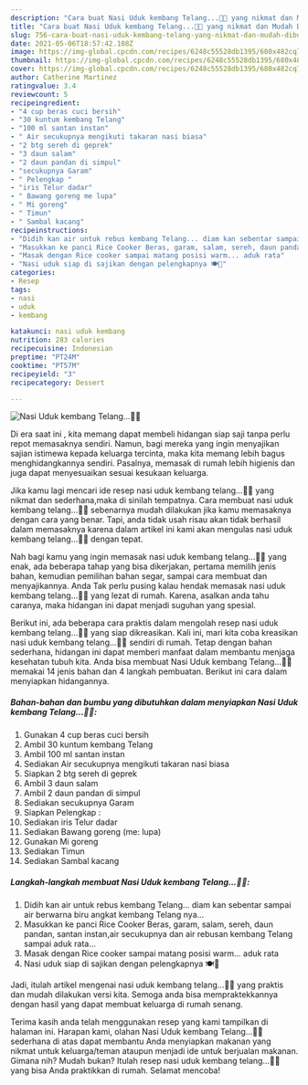```yaml
---
description: "Cara buat Nasi Uduk kembang Telang...🌺🌺 yang nikmat dan Mudah Dibuat"
title: "Cara buat Nasi Uduk kembang Telang...🌺🌺 yang nikmat dan Mudah Dibuat"
slug: 756-cara-buat-nasi-uduk-kembang-telang-yang-nikmat-dan-mudah-dibuat
date: 2021-05-06T18:57:42.108Z
image: https://img-global.cpcdn.com/recipes/6248c55528db1395/680x482cq70/nasi-uduk-kembang-telang🌺🌺-foto-resep-utama.jpg
thumbnail: https://img-global.cpcdn.com/recipes/6248c55528db1395/680x482cq70/nasi-uduk-kembang-telang🌺🌺-foto-resep-utama.jpg
cover: https://img-global.cpcdn.com/recipes/6248c55528db1395/680x482cq70/nasi-uduk-kembang-telang🌺🌺-foto-resep-utama.jpg
author: Catherine Martinez
ratingvalue: 3.4
reviewcount: 5
recipeingredient:
- "4 cup beras cuci bersih"
- "30 kuntum kembang Telang"
- "100 ml santan instan"
- " Air secukupnya mengikuti takaran nasi biasa"
- "2 btg sereh di geprek"
- "3 daun salam"
- "2 daun pandan di simpul"
- "secukupnya Garam"
- " Pelengkap "
- "iris Telur dadar"
- " Bawang goreng me lupa"
- " Mi goreng"
- " Timun"
- " Sambal kacang"
recipeinstructions:
- "Didih kan air untuk rebus kembang Telang... diam kan sebentar sampai air berwarna biru angkat kembang Telang nya..."
- "Masukkan ke panci Rice Cooker Beras, garam, salam, sereh, daun pandan, santan instan,air secukupnya dan air rebusan kembang Telang sampai aduk rata..."
- "Masak dengan Rice cooker sampai matang posisi warm... aduk rata"
- "Nasi uduk siap di sajikan dengan pelengkapnya 🍽🌺"
categories:
- Resep
tags:
- nasi
- uduk
- kembang

katakunci: nasi uduk kembang 
nutrition: 283 calories
recipecuisine: Indonesian
preptime: "PT24M"
cooktime: "PT57M"
recipeyield: "3"
recipecategory: Dessert

---
```



![Nasi Uduk kembang Telang...🌺🌺](https://img-global.cpcdn.com/recipes/6248c55528db1395/680x482cq70/nasi-uduk-kembang-telang🌺🌺-foto-resep-utama.jpg)

Di era  saat ini , kita memang dapat membeli hidangan siap saji tanpa perlu repot memasaknya sendiri. Namun, bagi mereka yang ingin menyajikan sajian istimewa kepada keluarga tercinta, maka kita memang lebih bagus menghidangkannya sendiri. Pasalnya, memasak di rumah lebih higienis dan juga dapat menyesuaikan sesuai kesukaan keluarga.

Jika kamu lagi mencari ide resep nasi uduk kembang telang...🌺🌺 yang nikmat dan sederhana,maka di sinilah tempatnya. Cara membuat nasi uduk kembang telang...🌺🌺  sebenarnya mudah dilakukan jika kamu memasaknya dengan cara yang benar. Tapi, anda tidak usah risau akan tidak berhasil dalam memasaknya 
karena dalam artikel ini kami akan mengulas nasi uduk kembang telang...🌺🌺 dengan tepat.  



Nah bagi kamu yang ingin memasak nasi uduk kembang telang...🌺🌺 yang enak, ada beberapa tahap yang bisa dikerjakan, pertama memilih jenis bahan, kemudian pemilihan bahan segar, sampai cara membuat dan menyajikannya. Anda Tak perlu pusing kalau hendak memasak nasi uduk kembang telang...🌺🌺 yang lezat di rumah. Karena, asalkan anda  tahu caranya, maka hidangan ini dapat menjadi suguhan yang spesial.

Berikut ini, ada beberapa cara praktis  dalam mengolah resep nasi uduk kembang telang...🌺🌺 yang siap dikreasikan. Kali ini, mari kita coba kreasikan nasi uduk kembang telang...🌺🌺 sendiri di rumah. Tetap dengan bahan sederhana, hidangan ini dapat memberi manfaat dalam membantu menjaga kesehatan tubuh kita. Anda bisa membuat Nasi Uduk kembang Telang...🌺🌺 memakai 14 jenis bahan dan 4 langkah pembuatan. Berikut ini cara dalam menyiapkan hidangannya.

<!--inarticleads1-->

##### Bahan-bahan dan bumbu yang dibutuhkan dalam menyiapkan Nasi Uduk kembang Telang...🌺🌺:

1. Gunakan 4 cup beras cuci bersih
1. Ambil 30 kuntum kembang Telang
1. Ambil 100 ml santan instan
1. Sediakan  Air secukupnya mengikuti takaran nasi biasa
1. Siapkan 2 btg sereh di geprek
1. Ambil 3 daun salam
1. Ambil 2 daun pandan di simpul
1. Sediakan secukupnya Garam
1. Siapkan  Pelengkap :
1. Sediakan iris Telur dadar
1. Sediakan  Bawang goreng (me: lupa)
1. Gunakan  Mi goreng
1. Sediakan  Timun
1. Sediakan  Sambal kacang




<!--inarticleads2-->

##### Langkah-langkah membuat Nasi Uduk kembang Telang...🌺🌺:

1. Didih kan air untuk rebus kembang Telang... diam kan sebentar sampai air berwarna biru angkat kembang Telang nya...
1. Masukkan ke panci Rice Cooker Beras, garam, salam, sereh, daun pandan, santan instan,air secukupnya dan air rebusan kembang Telang sampai aduk rata...
1. Masak dengan Rice cooker sampai matang posisi warm... aduk rata
1. Nasi uduk siap di sajikan dengan pelengkapnya 🍽🌺




Jadi, itulah artikel mengenai  nasi uduk kembang telang...🌺🌺  yang praktis dan mudah dilakukan versi kita. Semoga anda bisa mempraktekkannya dengan hasil yang dapat membuat keluarga di rumah senang. 

Terima kasih anda telah menggunakan resep yang kami tampilkan di halaman ini. Harapan kami, olahan  Nasi Uduk kembang Telang...🌺🌺 sederhana di atas dapat membantu Anda menyiapkan makanan yang nikmat untuk keluarga/teman ataupun menjadi ide untuk berjualan makanan. Gimana nih? Mudah bukan? Itulah resep nasi uduk kembang telang...🌺🌺 yang bisa Anda praktikkan di rumah. Selamat mencoba!

